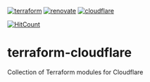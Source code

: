 [![terraform](https://img.shields.io/badge/Terraform-purple?style=for-the-badge&logo=terraform)](https://www.terraform.io/)
[![renovate](https://img.shields.io/badge/renovate-enabled-brightgreen?style=for-the-badge&logo=renovatebot)](https://github.com/renovatebot/renovate)
[![cloudflare](https://img.shields.io/badge/cloudflare-yellow?style=for-the-badge&logo=cloudflare)]([https://github.com/renovatebot/renovate](https://www.cloudflare.com))

[![HitCount](https://hits.dwyl.com/data-tangles/terraform-cloudflare.svg?style=for-the-badge&show=unique)](http://hits.dwyl.com/data-tangles/terraform-cloudflare)

# terraform-cloudflare
Collection of Terraform modules for Cloudflare
